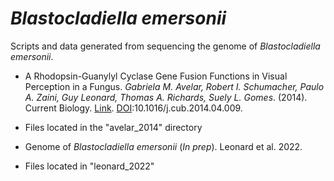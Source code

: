 # *Blastocladiella emersonii*
Scripts and data generated from sequencing the genome of *Blastocladiella emersonii*.

* A Rhodopsin-Guanylyl Cyclase Gene Fusion Functions in Visual Perception in a Fungus. *Gabriela M. Avelar, Robert I. Schumacher, Paulo A. Zaini, Guy Leonard, Thomas A. Richards, Suely L. Gomes*. (2014). Current Biology. [Link](https://www.sciencedirect.com/science/article/pii/S0960982214004096). [DOI](https://doi.org/10.1016/j.cub.2014.04.009):10.1016/j.cub.2014.04.009.
 * Files located in the "avelar_2014" directory

* Genome of *Blastocladiella emersonii* (*In prep*). Leonard et al. 2022.
 * Files located in "leonard_2022"



